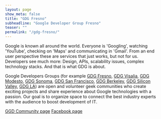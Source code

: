 ```yaml
---
layout: page
show_meta: false
title: "GDG Fresno"
subheadline: "Google Developer Group Fresno"
teaser: ""
permalink: "/gdg-fresno/"
---
```

Google is known all around the world. Everyone is 'Googling', watching 'YouTube', checking on 'Maps' and communicating in 'Gmail'. From an end user perspective these are services that just works, but not for us. Developers see much more: Design, APIs, scalability issues, complex technology stacks. And that is what GDG is about.

Google Developers Groups (for example [GDG Fresno][1], [GDG Visalia][2], [GDG Modesto][3], [GDG Sonoma][4], [GDG San Francisco][5], [GDG Berkeley][7], [GDG Silicon Valley][8], [GDG LA][6]) are open and volunteer geek communities who create exciting projects and share experience about Google technologies with a passion. Our goal is to organize space to connect the best industry experts with the audience to boost development of IT.

<a class="radius button small" href="https://gdg.community.dev/gdg-fresno/">GGD Community page</a>
<a class="radius button small" href="http://www.facebook.com/gdgfresno/">Facebook page</a>

 [1]: https://gdg.community.dev/gdg-fresno/
 [2]: https://gdg.community.dev/gdg-visalia/
 [3]: https://gdg.community.dev/gdg-modesto/
 [4]: https://gdg.community.dev/gdg-sonoma/
 [5]: https://gdg.community.dev/gdg-san-francisco/
 [6]: https://gdg.community.dev/gdg-los-angeles/
 [7]: https://gdg.community.dev/gdg-berkeley/
 [8]: https://gdg.community.dev/gdg-silicon-valley/
